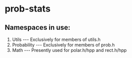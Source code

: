 # prob-stats
## Namespaces in use:
 1. Utils --- Exclusively for members of utils.h
 2. Probability --- Exclusively for members of prob.h
 3. Math --- Presently used for polar.h/hpp and rect.h/hpp
